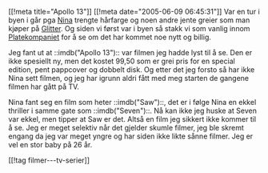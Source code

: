 [[!meta  title="Apollo 13"]]
[[!meta  date="2005-06-09 06:45:31"]]
Var en tur i byen i går pga <a href="http://nenia.slaskdot.org">Nina</a> trengte hårfarge og noen andre jente greier som man kjøper på <a href="http://www.glitter.no/">Glitter</a>. Og siden vi først var i byen så stakk vi som vanlig innom <a href="http://www.platekompaniet.no/">Platekompaniet</a> for å se om det har kommet noe nytt og billig.

Jeg fant ut at ::imdb("Apollo 13"):: var filmen jeg hadde lyst til å se. Den er ikke spesiellt ny, men det kostet 99,50 som er grei pris for en special edition, pent pappcover og dobbelt disk. Og etter det jeg forsto så har ikke Nina sett filmen, og jeg har igrunn aldri fått med meg starten de gangene filmen har gått på TV.

Nina fant seg en film som heter ::imdb("Saw")::, det er i følge Nina en ekkel thriller i samme gate som ::imdb("Seven")::.  Nå kan ikke jeg huske at Seven var ekkel, men tipper at Saw er det. Altså en film jeg sikkert ikke kommer til å se. Jeg er meget selektiv når det gjelder skumle filmer, jeg ble skremt engang da jeg var meget yngre og har siden ikke likte sånne filmer. Jeg er vel en stor baby på 26 år.

[[!tag  filmer---tv-serier]]